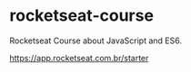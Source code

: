 # rocketseat-course
Rocketseat Course about JavaScript and ES6.

https://app.rocketseat.com.br/starter
